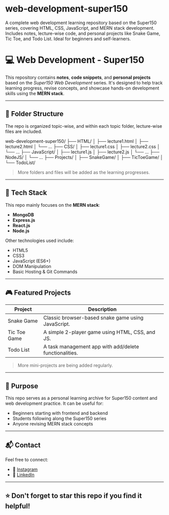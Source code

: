 # web-development-super150
A complete web development learning repository based on the Super150 series, covering HTML, CSS, JavaScript, and MERN stack development. Includes notes, lecture-wise code, and personal projects like Snake Game, Tic Toe, and Todo List. Ideal for beginners and self-learners.




# 💻 Web Development - Super150

This repository contains **notes**, **code snippets**, and **personal projects** based on the *Super150 Web Development* series. It's designed to help track learning progress, revise concepts, and showcase hands-on development skills using the **MERN stack**.

---

## 📁 Folder Structure

The repo is organized topic-wise, and within each topic folder, lecture-wise files are included.


web-development-super150/
├── HTML/
│ ├── lecture1.html
│ ├── lecture2.html
│ └── ...
├── CSS/
│ ├── lecture1.css
│ ├── lecture2.css
│ └── ...
├── JavaScript/
│ ├── lecture1.js
│ ├── lecture2.js
│ └── ...
├── NodeJS/
│ └── ...
├── Projects/
│ ├── SnakeGame/
│ ├── TicToeGame/
│ └── TodoList/



> More folders and files will be added as the learning progresses.

---

## 🚀 Tech Stack

This repo mainly focuses on the **MERN stack**:

- **MongoDB**
- **Express.js**
- **React.js**
- **Node.js**

Other technologies used include:
- HTML5
- CSS3
- JavaScript (ES6+)
- DOM Manipulation
- Basic Hosting & Git Commands

---

## 🎮 Featured Projects

| Project       | Description                   |
|---------------|-------------------------------|
| Snake Game    | Classic browser-based snake game using JavaScript. |
| Tic Toe Game  | A simple 2-player game using HTML, CSS, and JS.     |
| Todo List     | A task management app with add/delete functionalities. |

> More mini-projects are being added regularly.

---

## 📌 Purpose

This repo serves as a personal learning archive for Super150 content and web development practice. It can be useful for:
- Beginners starting with frontend and backend
- Students following along the Super150 series
- Anyone revising MERN stack concepts

---

## 📬 Contact

Feel free to connect:
- 📸 [Instagram](https://www.instagram.com/durgesh_kumar_gupta/)
- 💼 [LinkedIn](https://www.linkedin.com/in/durgesh-kumar-gupta)

---

## ⭐️ Don't forget to star this repo if you find it helpful!
